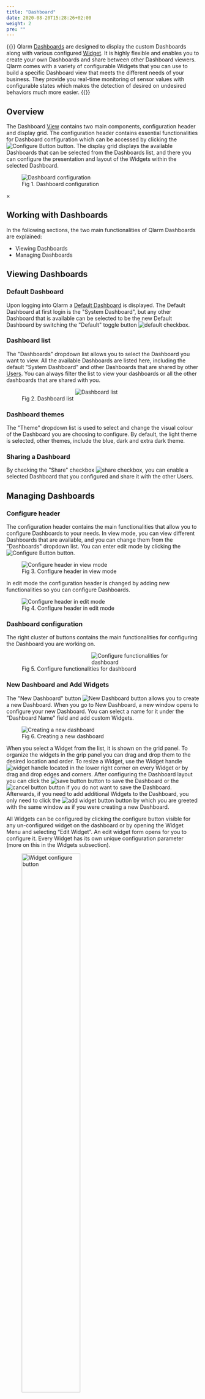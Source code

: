 ```yaml
---
title: "Dashboard"
date: 2020-08-20T15:28:26+02:00
weight: 2
pre: ""
---
```


{{<lead>}}
Qlarm [Dashboards](/glossary#dashboard) are designed to display the custom Dashboards along with various configured [Widget](/glossary#widget). It is highly flexible and enables you to create your own Dashboards and share between other Dashboard viewers. Qlarm comes with a variety of configurable Widgets that you can use to build a specific Dashboard view that meets the different needs of your business. They provide you real-time monitoring of sensor values with configurable states which makes the detection of desired on undesired behaviors much more easier.
{{</lead>}}

## Overview
The Dashboard [View](/glossary#view) contains two main components, configuration header and display grid. The configuration header contains essential functionalities for Dashboard configuration which can be accessed by clicking the <img src="/configure_button.png" alt="Configure Button"> button. The display grid displays the available Dashboards that can be selected from the Dashboards list, and there you can configure the presentation and layout of the Widgets within the selected Dashboard.


<figure class="image_container">
    <img class="center_image myImg" onClick="reply_click(this)"  id="dashboard" src="/dashboard.png" alt="Dashboard configuration">
    <figcaption>Fig 1. Dashboard configuration</figcaption>
</figure>

<!-- The Modal -->
<div id="myModal" class="modal">
  <span class="close">&times;</span>
  <img class="modal-content" id="img01">
  <div id="caption"></div>
</div>

## Working with Dashboards

In the following sections, the two main functionalities of Qlarm Dashboards are explained:

- Viewing Dashboards
- Managing Dashboards

## Viewing Dashboards

### Default Dashboard

Upon logging into Qlarm a [Default Dashboard](/glossary#default-dashboard) is displayed. The Default Dashboard at first login is the "System Dashboard", but any other Dashboard that is available can be selected to be the new Default Dashboard by switching the "Default" toggle button <img src="/default-dashboard.png" alt="default checkbox">.


### Dashboard list
The "Dashboards" dropdown list allows you to select the Dashboard you want to view. All the available Dashboards are listed here, including the default "System Dashboard" and other Dashboards that are shared by other [Users](/glossary#user). You can always filter the list to view your dashboards or all the other dashboards that are shared with you. 

<figure class="image_container">
    <img class="myImg" style="margin-left: 33%" onClick="reply_click(this)"  id="dashboardList" src="/mine-all-dashboards.png" alt="Dashboard list">
    <figcaption>Fig 2. Dashboard list</figcaption>
</figure>


### Dashboard themes
The "Theme" dropdown list is used to select and change the visual colour of the Dashboard you are choosing to configure. By default, the light theme is selected, other themes, include the blue, dark and extra dark theme.


### Sharing a Dashboard
By checking the "Share" checkbox <img src="/share-dashboard.png" alt="share checkbox">, you can enable a selected Dashboard that you configured and share it with the other Users.


## Managing Dashboards

### Configure header
The configuration header contains the main functionalities that allow you to configure Dashboards to your needs. In view mode, you can view different Dashboards that are available, and you can change them from the "Dashboards" dropdown list. You can enter edit mode by clicking the <img src="/configure_button.png" alt="Configure Button"> button.

<figure class="image_container">
    <img class="center_image myImg" onClick="reply_click(this)"  id="configure_header_view_mode" src="/dashboard-header.png" alt="Configure header in view mode">
    <figcaption>Fig 3. Configure header in view mode</figcaption>
</figure>

In edit mode the configuration header is changed by adding new functionalities so you can configure Dashboards. 

<figure class="image_container">
    <img class="center_image myImg" onClick="reply_click(this)"  id="configure_header_edit_mode" src="/configure-dashboard.png" alt="Configure header in edit mode">
    <figcaption>Fig 4. Configure header in edit mode</figcaption>
</figure>


### Dashboard configuration

The right cluster of buttons contains the main functionalities for configuring the Dashboard you are working on.

<figure class="image_container">
    <img class="myImg" style="margin-left: 43%" onClick="reply_click(this)"  id="button_cluster" src="/dashboard_actions.png" alt="Configure functionalities for dashboard">
    <figcaption>Fig 5. Configure functionalities for dashboard</figcaption>
</figure>

### New Dashboard and Add Widgets

The "New Dashboard" button <img src="/new-dashboard.png" alt="New Dashboard button"> allows you to create a new Dashboard. When you go to New Dashboard, a new window opens to configure your new Dashboard. You can select a name for it under the "Dashboard Name" field and add custom Widgets.

<figure class="image_container">
    <img class="center_image myImg" onClick="reply_click(this)"  id="add_widgets_mode" src="/creatingNewDashboard.png" alt="Creating a new dashboard">
    <figcaption >Fig 6. Creating a new dashboard</figcaption>
</figure>

When you select a Widget from the list, it is shown on the grid panel. To organize the widgets in the grip panel you can drag and drop them to the desired location and order. To resize a Widget, use the Widget handle <img src="/widget_handle.png" alt="widget handle"> located in the lower right corner on every Widget or by drag and drop edges and corners. After configuring the Dashboard layout you can click the <img src="/save_button.png" alt="save button"> button to save the Dashboard or the <img src="/cancel_button.png" alt="cancel button"> button if you do not want to save the Dashboard. Afterwards, if you need to add additional Widgets to the Dashboard, you only need to click the <img src="/add_widgets.png" alt="add widget button"> button by which you are greeted with the same window as if you were creating a new Dashboard.

All Widgets can be configured by clicking the configure button visible for any un-configured widget on the dashboard or by opening the Widget Menu and selecting “Edit Widget”. An edit widget form opens for you to configure it. Every Widget has its own unique configuration parameter (more on this in the Widgets subsection).

<div class="row mb">
    <div class="col-md-6" >
		<figure class="image_container">
            <img class="center_image myImg" onClick="reply_click(this)"  id="widget_configure_button" src="/widget_configure_button.png" alt="Widget configure button" style="width: 60%;">
            <figcaption >Fig 7. Widget configure button</figcaption>
        </figure>
	</div>
	<div class="col-md-6" >
		<figure class="image_container">
            <img class="center_image myImg" onClick="reply_click(this)"  id="widget_menu" src="/widget_menu.png" alt="Widget components" style="width: 60%;">
            <figcaption >Fig 8. Widget components</figcaption>
        </figure>
	</div>

</div>

You can save the Widget configuration by clicking the <img src="/edit_widget_save_button.png" alt="close button"> button, or you can close the edit window by clicking the <img src="/edit_widget_close_button.png" alt="close button"> button.

<figure class="image_container">
    <img class="center_image myImg" onClick="reply_click(this)"  id="edit_widget_menu" src="/edit_widget_menu.png" alt="Edit widget mode">
    <figcaption >Fig 9. Edit widget mode</figcaption>
</figure>

When the Widget configuration is complete, the Widget Menu is updated with the new options defined by the Widget.


### Widgets
The Widget List contains eight different types of Widgets that can be added one by one from the list.

- Endpoints Map Widget <img src="/endpoints-map.png" alt="last value logo" class = "logo_resize"> - shows the precise location of the given endpoints that you have access to. Each endpoint is represented with a pin, which changes color depending of the availability status of the endpoint, "Offline" state is colored in red meaning the endpoint is unavailable and "Online" state colored in green meaning the endpoint is up and running. Navigation through the widget is simple by dragging the with the cursor and zooming in and out using the mouse scroll. When hovering over a specific endpoint pin, an information bubble appears that contains basic information about the endpoint: Name, Description, Status and Location. when editing the Endpoints Map widget, by checking the first checkbox you can set the precise zoom level and location upon which you want to view when logging in to Qlarm or navigating to dashboard view.

<figure class="image_container">
    <img class="center_image myImg" onClick="reply_click(this)"  id="edit_endpoints_map" src="/edit_endpoints_map.png" alt="Edit endpoints map" style="width: 35%;">
    <figcaption >Fig 10. Endpoints map menu</figcaption>
</figure>

- Latest Value Widget <img src="/last_value_widget_logo.png" alt="last value logo" class = "logo_resize"> - shows the latest value of a selected sensor. In the “Subjects” tab you can select a [Tag](/glossary#tag) for which you want to see the latest value. You can also give the Widget an alias name to differ from the other Latest Value Widgets. In the “Ranges” tab you can adjust custom ranges to view the latest value in a certain colour, if it falls in that range. The “Labels” tab contains additional settings for Widget configuration.

<figure class="image_container">
    <img class="center_image myImg" onClick="reply_click(this)"  id="last_value_widget_menu" src="/latestValueWidgetMenu.png" alt="Last value widget menu">
    <figcaption >Fig 11. Latest value widget menu</figcaption>
</figure>

- Latest Value Gauge <img src="/last_value_gauge_widget_logo.png" alt="last value logo" class = "logo_resize"> - shows the latest value of a selected sensor using a gauge with custom range values and colours. In the “Subjects” tab you can select a Tag for which you want to see the latest value. You can also give the Widget an alias name to differ from the other Latest Value Gauge Widgets. In the “Ranges” tab you can adjust the appearance of the gauge. First you need to set the minimum and maximum value and the base colour of the scale. Then you can add custom ranges on the scale to view the latest value in a certain colour, if it falls in that range. The “Labels” tab contains additional settings for Widget configuration.

<figure class="image_container">
    <img class="center_image myImg" onClick="reply_click(this)"  id="latest_value_gauge_widget_menu" src="/latestValueGaugeWidgetMenu.png" alt="Last value gauge widget menu">
    <figcaption >Fig 12. Latest value gauge widget menu</figcaption>
</figure>

- Tag State <img src="/tag_state_widget_logo.png" alt="last value logo" class = "logo_resize"> - shows the state of a selected sensor by setting custom range values and different colours. In the “Subjects” tab you can select a Tag for which you want to see the Tag State. You can also give the Widget an alias name to differ from the other Latest Value Widgets. In the “States” tab you can adjust custom ranges to view the Tag State in a certain colour, if it falls in that range. The “Labels” tab contains additional settings for Widget configuration.

<figure class="image_container">
    <img class="center_image myImg" onClick="reply_click(this)"  id="tag_state_widget_menu" src="/tagStateWidgetMenu.png" alt="Tag state widget menu">
    <figcaption >Fig 13. Tag State widget menu</figcaption>
</figure>

- Tag Chart <img src="/tag_chart_widget_logo.png" alt="last value logo" class = "logo_resize"> - displays the values  of the selected Tag for a specified time period. The values in this widget are downsampled, grouped in short intervals, to optimize the performance of the application. This widget supports live tracking for time periods shorter than a day and statistical analysis for periods longer than a day, which can be set in the edit menu. When editing the widget, in the “Subjects” tab you can select a Tag for which you want to see the Tag Chart. You can also give the Widget an alias name to differ from the other Latest Value Widgets. In the “Interval” tab you can adjust the time unit type, number of time units and the display color. When selecting the time unit type, if you select "Hour" and enter a number of time units less or equal to 24, this sets the live tracking mode for the tag chart widget, which means the graph will be updated whenever the Tag records new values. When selecting other time units: "Day", "Week" and "Month"; we can enable Max interval, Min interval and Basic Statistics which can be set in the "Labels" tab. The Max and Min interval are an addition to the main interval line, which represent the highest and lowest value in the grouped interval. The Basic statistics label calculates the: "Average", "Maximum", "Minimum" and "Standard Deviation"; for the specified time period. Also, whenever you interact with the widget, by zooming in our out the graph, the basic statistic label gets updated for the selected time period. 

<figure class="image_container">
    <img class="center_image myImg" onClick="reply_click(this)"  id="tag_chart_widget_menu" src="/tagChartWidgetMenu.png" alt="Tag chart widget menu">
    <figcaption >Fig 14. Tag Chart widget menu</figcaption>
</figure>

- Elapsed time for Endpoint <img src="/elapsed_time_for_endpoint_widget_logo.png" alt="last value logo" class = "logo_resize"> - displays latest log [Events](/glossary#event) from the Endpoint. In the “Subjects” tab you can select an Endpoint to see the elapsed time. In the “Data” and “Event” tabs you can add intervals with different ranges and colours that represent the “Last Data” and “Last Event”. The “Labels” tab contains additional settings for Widget configuration.

<figure class="image_container">
    <img class="center_image myImg" onClick="reply_click(this)"  id="elapsed_time_for_endpoint_widget_menu" src="/elapsed_time_for_endpoint_widget_menu.png" alt="Elapsed time for endpoint widget menu">
    <figcaption >Fig 15. Elapsed time for endpoint widget menu</figcaption>
</figure>

- Elapsed time for system <img src="/elapsed_time_for_system_widget_logo.png" alt="last value logo" class = "logo_resize"> - displays latest log Events in the system. Go to “Subjects” tab and select an Endpoint to see the elapsed time. In the “Data” and “Event” tabs you can add intervals with different ranges and colours to represent the “Last Data” and “Last Event”. The “Labels” tab contains additional settings for Widget configuration.

<figure class="image_container">
    <img class="center_image myImg" onClick="reply_click(this)"  id="elapsed_time_for_system_widget_menu" src="/elapsed_time_for_system_widget_menu.png" alt="Elapsed time for system widget menu">
    <figcaption >Fig 16. Elapsed time for system widget menu</figcaption>
</figure>

- Endpoint state <img src="/endpoint_state_widget_logo.png" alt="last value logo" class = "logo_resize"> - shows the current connection state of an Endpoint. In the “Subject” tab you can select an Endpoint to monitor its state. In the "States" tab you can add colours for the "ONLINE" and "OFFLINE" status. The "Labels" tab contains additional settings for configuring the Widget.

<figure class="image_container">
    <img class="center_image myImg" onClick="reply_click(this)"  id="endpoint_state_widget_menu" src="/endpoint_state_widget_menu.png" alt="Endpoint state widget menu">
    <figcaption >Fig 17. Endpoint state widget menu</figcaption>
</figure>

- System status <img src="/system_status_widget_logo.png" alt="last value logo" class = "logo_resize"> - shows the system cumulative health status for all endpoints states. Go to “Statuses” tab to add colours for the “OK”, “BROKEN” and “SYSTEM SHUTDOWN” status. The “Labels” tab contains additional settings for Widget configuration.

<figure class="image_container">
    <img class="center_image myImg" onClick="reply_click(this)"  id="system_status_widget_menu" src="/system_status_widget_menu.png" alt="System status widget menu">
    <figcaption >Fig 18. System status widget menu</figcaption>
</figure>

- Set tag value <img src="/set-value-icon.png" alt="set tag value logo" class = "logo_resize"> - represents a widget which can be used for manually setting values to a selected Tag. In the “Subjects” tab you can select a Tag for which you want to set a value manually. In the ‘Select tag’ dropdown are listed only those tags that are writable (read/write). You can also give the Widget an alias name to differ from the other Set Tag Value widgets. The “Labels” tab contains additional settings for Widget configuration. 

<figure class="image_container">
    <img class="center_image myImg" onClick="reply_click(this)"  id="system_status_widget_menu" src="/edit-set-value-widget.png" alt="Set tag value widget menu">
    <figcaption >Fig 19. Set tag value widget menu</figcaption>
</figure>

There are two representations of the widget, according to the value type of the chosen Tag. For Boolean Value type tags, there is a toggle button where you can switch the state of the tag (example: On/Off). In this case, the displayed label is set according to the values from ‘State true’ and ‘State false’ configurations from Endpoints->Tags section. For Integer, Float and String Value type Tags in the widget we have input field where we can write the value, in the format of XX for Integer, XX.XX for Float and String Value respectively, and by clicking the Set button <img src="/set-value-btn.png" alt="set button"> we are setting the value manually. 

- Image widget <img src="/imageWidgetIcon.png" alt="image widget logo" class = "logo_resize"> - represents a widget where users can upload images (jpg and png).
<figure class="image_container">
    <img class="center_image myImg" onClick="reply_click(this)"  id="image_widget_menu" src="/imageWidget.png" alt="Image widget menu">
    <figcaption >Fig 20. Image widget menu</figcaption>
</figure>

In order to upload an image user should click on the <b>Upload image</b> button (Fig 20. - left image).
In order to Replace or Remove the image user can choose from the configuration dropdown menu <b>Replace image</b> or <b>Remove image</b> options (Fig 20. - right image).
In order to Delete the widget user can choose the <b>Delete widget</b> option from the configuration dropdown menu.

- Volume widget <img src="/volumeWidgetIcon.png" alt="volume widget logo" class = "logo_resize"> - this widget represents the current volume state of a selected Tag. In the “Subjects” tab the user can add an Alias to differ the widget from other widgets. Also, there is an option to see the value in percentages by checking the checkbox "Display value in percentage". 
In the “Ranges” tab you can adjust the appearance of the widget. First you need to set the minimum and maximum value and the base colour of the widget. Then you can add custom ranges on the scale to view the value in a certain colour, if it falls in that range.
The “Labels” tab contains additional settings for the widget configuration.
The user can edit, copy or delete the widget from the configuration dropdown menu.

<figure class="image_container">
    <img class="center_image myImg" onClick="reply_click(this)"  id="volume_widget_menu" src="/editVolumeWidgetMode.png" alt="Volume widget menu">
    <figcaption >Fig 21. Volume widget menu</figcaption>
</figure>

### Save Dashboard

To keep the changes in the Dashboard you can save the configurations by clicking on the <img src="/save_button1.png" alt="save button"> button.
When configuring existing dashboard changes are saved automatically.

### Delete Dashboard

The <img src="/delete-dashboard.png" alt="delete dashboard button"> button deletes the selected Dashboard that you have configured.

### Copy Dashboard

Whenever you are viewing a Dashboard created by another User, you can copy the existing Dashboard by clicking on the <img src="/copy-dashboard-btn.png" alt="copy button"> button. This will ask you if you want to rename the Dashboard and save the copy as your own after clicking the <img src="/user_save.png" alt="save button"> button.

<figure class="image_container">
    <img class="center_image myImg" onClick="reply_click(this)"  id="save_dashboard_copy" src="/copy-dashboard-modal.png" alt="Save copy of dashboard">
    <figcaption >Fig 22. Save copy of dashboard</figcaption>
</figure>

### Exit Dashboard

The <img src="/exit-dashboard.png" alt="exit button"> button allows us to leave the edit mode and get back to the view mode.

<script>
// Get the modal
var modal = document.getElementById("myModal");

var modalImg = document.getElementById("img01");
var captionText = document.getElementById("caption");
function reply_click(img)
{
    modal.style.display = "block";
    modalImg.src = img.src;
    captionText.innerHTML = img.alt;
}

modal.onclick = function() { 
  modal.style.display = "none";
}

document.addEventListener('keyup', function(e) {
    if (e.keyCode == 27) {
        modal.style.display = "none";
    }
});
</script>